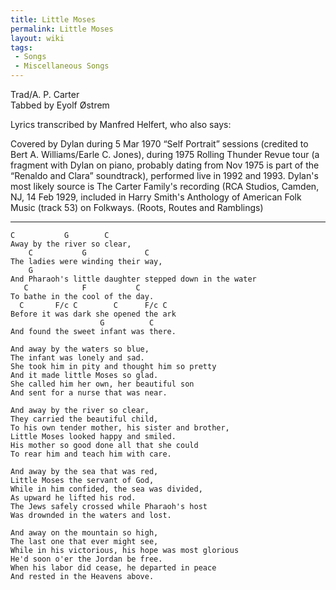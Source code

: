 ```yaml
---
title: Little Moses
permalink: Little Moses
layout: wiki
tags:
 - Songs
 - Miscellaneous Songs
---
```


Trad/A. P. Carter  
Tabbed by Eyolf Østrem

Lyrics transcribed by Manfred Helfert, who also says:

Covered by Dylan during 5 Mar 1970 “Self Portrait” sessions (credited to
Bert A. Williams/Earle C. Jones), during 1975 Rolling Thunder Revue tour
(a fragment with Dylan on piano, probably dating from Nov 1975 is part
of the “Renaldo and Clara” soundtrack), performed live in 1992 and 1993.
Dylan's most likely source is The Carter Family's recording (RCA
Studios, Camden, NJ, 14 Feb 1929, included in Harry Smith's Anthology of
American Folk Music (track 53) on Folkways. (Roots, Routes and
Ramblings)

* * * * *

    C           G        C
    Away by the river so clear,
        C           G             C
    The ladies were winding their way,
        G
    And Pharaoh's little daughter stepped down in the water
       C            F           C
    To bathe in the cool of the day.
      C       F/c C        C      F/c C
    Before it was dark she opened the ark
                        G          C
    And found the sweet infant was there.

    And away by the waters so blue,
    The infant was lonely and sad.
    She took him in pity and thought him so pretty
    And it made little Moses so glad.
    She called him her own, her beautiful son
    And sent for a nurse that was near.

    And away by the river so clear,
    They carried the beautiful child,
    To his own tender mother, his sister and brother,
    Little Moses looked happy and smiled.
    His mother so good done all that she could
    To rear him and teach him with care.

    And away by the sea that was red,
    Little Moses the servant of God,
    While in him confided, the sea was divided,
    As upward he lifted his rod.
    The Jews safely crossed while Pharaoh's host
    Was drownded in the waters and lost.

    And away on the mountain so high,
    The last one that ever might see,
    While in his victorious, his hope was most glorious
    He'd soon o'er the Jordan be free.
    When his labor did cease, he departed in peace
    And rested in the Heavens above.
